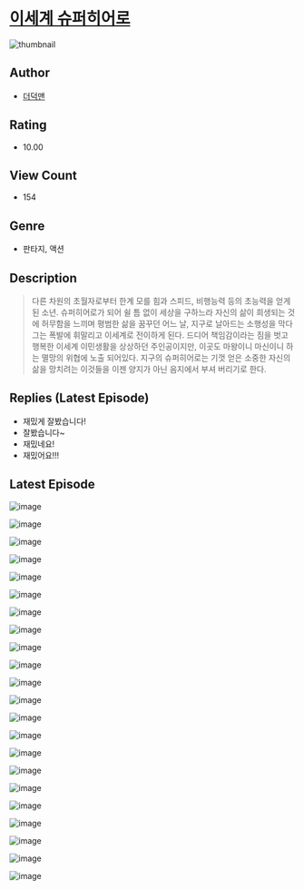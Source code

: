 # [이세계 슈퍼히어로](https://comic.naver.com/challenge/list?titleId=810428)
![thumbnail](https://image-comic.pstatic.net/user_contents_data/challenge_comic/2023/05/23/359387/upload_3834023675677979956_480x623.jpeg)

## Author
- [더덕맨](https://comic.naver.com/artistTitle?id=359387)

## Rating
- 10.00

## View Count
- 154

## Genre
- 판타지, 액션

## Description
> 다른 차원의 초월자로부터 한계 모를 힘과 스피드, 비행능력 등의 초능력을 얻게 된 소년. 슈퍼히어로가 되어 쉴 틈 없이 세상을 구하느라 자신의 삶이 희생되는 것에 허무함을 느끼며 평범한 삶을 꿈꾸던 어느 날, 지구로 날아드는 소행성을 막다 그는 폭발에 휘말리고 이세계로 전이하게 된다. 드디어 책임감이라는 짐을 벗고 행복한 이세계 이민생활을 상상하던 주인공이지만, 이곳도 마왕이니 마신이니 하는 멸망의 위협에 노출 되어있다. 지구의 슈퍼히어로는 기껏 얻은 소중한 자신의 삶을 망치려는 이것들을 이젠 양지가 아닌 음지에서 부셔 버리기로 한다.

## Replies (Latest Episode)
- 재밌게 잘봤습니다!
- 잘봤습니다~
- 재밌네요!
- 재밌어요!!!

## Latest Episode
![image](https://image-comic.pstatic.net/user_contents_data/challenge_comic/2023/05/24/359387/upload_4121972542546339124.jpeg)

![image](https://image-comic.pstatic.net/user_contents_data/challenge_comic/2023/05/24/359387/upload_7364284998349840739.jpeg)

![image](https://image-comic.pstatic.net/user_contents_data/challenge_comic/2023/05/24/359387/upload_7003437416118104889.jpeg)

![image](https://image-comic.pstatic.net/user_contents_data/challenge_comic/2023/05/24/359387/upload_7378366443646693685.jpeg)

![image](https://image-comic.pstatic.net/user_contents_data/challenge_comic/2023/05/24/359387/upload_7233454114002383204.jpeg)

![image](https://image-comic.pstatic.net/user_contents_data/challenge_comic/2023/05/24/359387/upload_3472382395652716086.jpeg)

![image](https://image-comic.pstatic.net/user_contents_data/challenge_comic/2023/05/24/359387/upload_3991649663457846583.jpeg)

![image](https://image-comic.pstatic.net/user_contents_data/challenge_comic/2023/05/24/359387/upload_7377851000345999202.jpeg)

![image](https://image-comic.pstatic.net/user_contents_data/challenge_comic/2023/05/24/359387/upload_7162188176943440953.jpeg)

![image](https://image-comic.pstatic.net/user_contents_data/challenge_comic/2023/05/24/359387/upload_3618134756642808627.jpeg)

![image](https://image-comic.pstatic.net/user_contents_data/challenge_comic/2023/05/24/359387/upload_4050813262474197299.jpeg)

![image](https://image-comic.pstatic.net/user_contents_data/challenge_comic/2023/05/24/359387/upload_3703421477809435703.jpeg)

![image](https://image-comic.pstatic.net/user_contents_data/challenge_comic/2023/05/24/359387/upload_7149573502251054390.jpeg)

![image](https://image-comic.pstatic.net/user_contents_data/challenge_comic/2023/05/24/359387/upload_3991935716889473328.jpeg)

![image](https://image-comic.pstatic.net/user_contents_data/challenge_comic/2023/05/24/359387/upload_4062589246638744166.jpeg)

![image](https://image-comic.pstatic.net/user_contents_data/challenge_comic/2023/05/24/359387/upload_3760558698236556852.jpeg)

![image](https://image-comic.pstatic.net/user_contents_data/challenge_comic/2023/05/24/359387/upload_7293126834817872183.jpeg)

![image](https://image-comic.pstatic.net/user_contents_data/challenge_comic/2023/05/24/359387/upload_3630294041727612470.jpeg)

![image](https://image-comic.pstatic.net/user_contents_data/challenge_comic/2023/05/24/359387/upload_7291662273267380838.jpeg)

![image](https://image-comic.pstatic.net/user_contents_data/challenge_comic/2023/05/24/359387/upload_3486685731968410160.jpeg)

![image](https://image-comic.pstatic.net/user_contents_data/challenge_comic/2023/05/24/359387/upload_3617573790984332850.jpeg)

![image](https://image-comic.pstatic.net/user_contents_data/challenge_comic/2023/05/24/359387/upload_3474867108069913189.jpeg)
